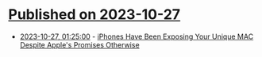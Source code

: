 # [Published on 2023-10-27](index.md)

* [2023-10-27, 01:25:00](https://yro.slashdot.org/story/23/10/26/2337247/iphones-have-been-exposing-your-unique-mac-despite-apples-promises-otherwise?utm_source=rss1.0mainlinkanon&utm_medium=feed) - [iPhones Have Been Exposing Your Unique MAC Despite Apple's Promises Otherwise](https://yro.slashdot.org/story/23/10/26/2337247/iphones-have-been-exposing-your-unique-mac-despite-apples-promises-otherwise?utm_source=rss1.0mainlinkanon&utm_medium=feed)

